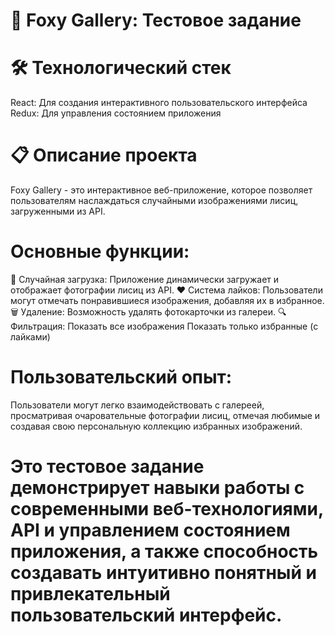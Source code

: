 # 🦊 Foxy Gallery: Тестовое задание
# 🛠 Технологический стек
React: Для создания интерактивного пользовательского интерфейса
Redux: Для управления состоянием приложения
# 📋 Описание проекта
Foxy Gallery - это интерактивное веб-приложение, которое позволяет пользователям наслаждаться случайными изображениями лисиц, загруженными из API.

# Основные функции:
🔄 Случайная загрузка: Приложение динамически загружает и отображает фотографии лисиц из API.
❤️ Система лайков: Пользователи могут отмечать понравившиеся изображения, добавляя их в избранное.
🗑️ Удаление: Возможность удалять фотокарточки из галереи.
🔍 Фильтрация:
Показать все изображения
Показать только избранные (с лайками)
# Пользовательский опыт:
Пользователи могут легко взаимодействовать с галереей, просматривая очаровательные фотографии лисиц, отмечая любимые и создавая свою персональную коллекцию избранных изображений.

# Это тестовое задание демонстрирует навыки работы с современными веб-технологиями, API и управлением состоянием приложения, а также способность создавать интуитивно понятный и привлекательный пользовательский интерфейс.
